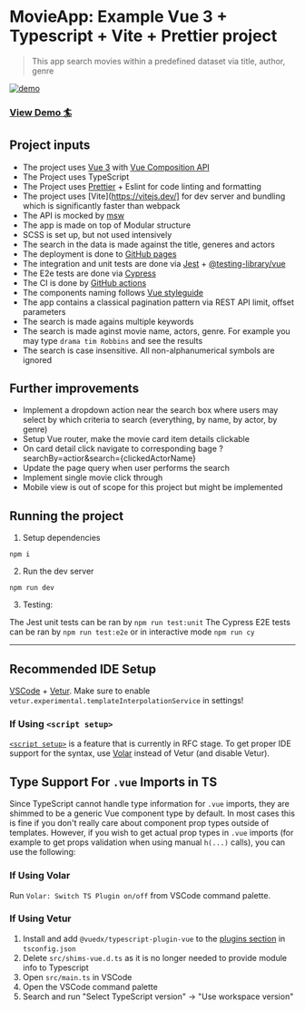 # MovieApp: Example Vue 3 + Typescript + Vite + Prettier project

> This app search movies within a predefined dataset via title, author, genre


[![demo](https://user-images.githubusercontent.com/3959008/117518919-adcf1000-afb2-11eb-984d-073e1725bd15.png)](https://movies-search.gh.am/)




<p align="center">
  <h3>
    <a href="https://movies-search.gh.am/" target="_blank"> View Demo 🏄</a>
  </h3>
</p>


## Project inputs

- The project uses [Vue 3](https://v3.vuejs.org/) with [Vue Composition API](https://v3.vuejs.org/guide/composition-api-introduction.html)
- The Project uses TypeScript 
- The Project uses [Prettier](https://prettier.io/) + Eslint for code linting and formatting
- The project uses [Vite](https://vitejs.dev/] for dev server and bundling which is significantly faster than webpack
- The API is mocked by [msw](https://mswjs.io/)
- The app is made on top of Modular structure
- SCSS is set up, but not used intensively
- The search in the data is made against the title, generes and actors
- The deployment is done to [GitHub pages](https://pages.github.com/)
- The integration and unit tests are done via [Jest](https://jestjs.io/) + [@testing-library/vue](https://testing-library.com/docs/vue-testing-library/intro/)
- The E2e tests are done via [Cypress](https://www.cypress.io/)
- The CI is done by [GitHub actions](https://github.com/features/actions)
- The components naming follows [Vue styleguide](https://v3.vuejs.org/style-guide/#base-component-names-strongly-recommended)
- The app contains a classical pagination pattern via REST API limit, offset parameters
- The search is made agains multiple keywords
- The search is made aginst movie name, actors, genre. For example you may type `drama tim Robbins` and see the results
- The search is case insensitive. All non-alphanumerical symbols are ignored


## Further improvements

- Implement a dropdown action near the search box where users may select by which criteria to search (everything, by name, by actor, by genre)
- Setup Vue router, make the movie card item details clickable
- On card detail click navigate to corresponding bage ?searchBy=actior&search={clickedActorName}
- Update the page query when user performs the search
- Implement single movie click through
- Mobile view is out of scope for this project but might be implemented


## Running the project

1. Setup dependencies

`npm i`

2. Run the dev server

`npm run dev`

3. Testing:

The Jest unit tests can be ran by `npm run test:unit`
The Cypress E2E tests can be ran by `npm run test:e2e` or in interactive mode `npm run cy`


--------


## Recommended IDE Setup

[VSCode](https://code.visualstudio.com/) + [Vetur](https://marketplace.visualstudio.com/items?itemName=octref.vetur). Make sure to enable `vetur.experimental.templateInterpolationService` in settings!

### If Using `<script setup>`

[`<script setup>`](https://github.com/vuejs/rfcs/pull/227) is a feature that is currently in RFC stage. To get proper IDE support for the syntax, use [Volar](https://marketplace.visualstudio.com/items?itemName=johnsoncodehk.volar) instead of Vetur (and disable Vetur).

## Type Support For `.vue` Imports in TS

Since TypeScript cannot handle type information for `.vue` imports, they are shimmed to be a generic Vue component type by default. In most cases this is fine if you don't really care about component prop types outside of templates. However, if you wish to get actual prop types in `.vue` imports (for example to get props validation when using manual `h(...)` calls), you can use the following:

### If Using Volar

Run `Volar: Switch TS Plugin on/off` from VSCode command palette.

### If Using Vetur

1. Install and add `@vuedx/typescript-plugin-vue` to the [plugins section](https://www.typescriptlang.org/tsconfig#plugins) in `tsconfig.json`
2. Delete `src/shims-vue.d.ts` as it is no longer needed to provide module info to Typescript
3. Open `src/main.ts` in VSCode
4. Open the VSCode command palette
5. Search and run "Select TypeScript version" -> "Use workspace version"
